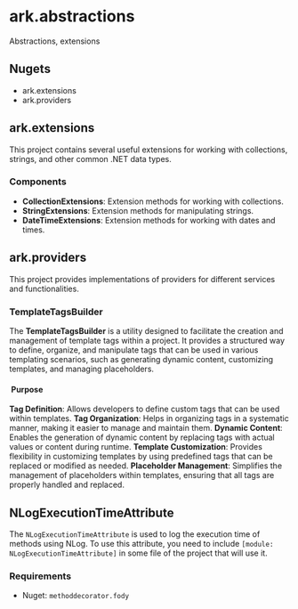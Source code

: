 # ark.abstractions

Abstractions, extensions

## Nugets

- ark.extensions
- ark.providers

## ark.extensions

This project contains several useful extensions for working with collections, strings, and other common .NET data types.

### Components

- **CollectionExtensions**: Extension methods for working with collections.
- **StringExtensions**: Extension methods for manipulating strings.
- **DateTimeExtensions**: Extension methods for working with dates and times.

## ark.providers

This project provides implementations of providers for different services and functionalities.

### TemplateTagsBuilder

The **TemplateTagsBuilder** is a utility designed to facilitate the creation and management of template tags within a project. It provides a structured way to define, organize, and manipulate tags that can be used in various templating scenarios, such as generating dynamic content, customizing templates, and managing placeholders.

####  Purpose

**Tag Definition**: Allows developers to define custom tags that can be used within templates.
**Tag Organization**: Helps in organizing tags in a systematic manner, making it easier to manage and maintain them.
**Dynamic Content**: Enables the generation of dynamic content by replacing tags with actual values or content during runtime.
**Template Customization**: Provides flexibility in customizing templates by using predefined tags that can be replaced or modified as needed.
**Placeholder Management**: Simplifies the management of placeholders within templates, ensuring that all tags are properly handled and replaced.

## NLogExecutionTimeAttribute

The `NLogExecutionTimeAttribute` is used to log the execution time of methods using NLog. To use this attribute, you need to include `[module: NLogExecutionTimeAttribute]` in some file of the project that will use it.

### Requirements

- Nuget: `methoddecorator.fody`
